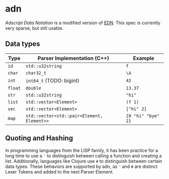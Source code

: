 # adn
_Adscript Data Notation_ is a modified version of
[EDN](https://github.com/edn-format/edn). This spec is currently very sparse,
but still usable.

## Data types
| Type    | Parser Implementation (C++)                | Example            |
|---------|--------------------------------------------|--------------------|
| `id`    | `std::u32string`                           | `f`                |
| `char`  | `char32_t`                                 | `\A`               |
| `int`   | `int64_t` (TODO: bigint)                   | `42`               |
| `float` | `double`                                   | `13.37`            |
| `str`   | `std::u32string`                           | `"hi"`             |
| `list`  | `std::vector<Element>`                     | `(f 1)`            |
| `vec`   | `std::vector<Element>`                     | `["hi" 2]`         |
| `map`   | `std::vector<std::pair<Element, Element>>` | `{0 "hi" "bye" 2}` |

<!--TODO: go into detail about those-->

## Quoting and Hashing
In programming languages from the LISP family, it has been practice for a long
time to use a `'` to distinguish between calling a function and creating a list.
Additionally, languages like Clojure use `#` to distinguish between certain data
types. These behaviors are supported by adn, as `'` and `#` are distinct Lexer
Tokens and added to the next Parser Element.
